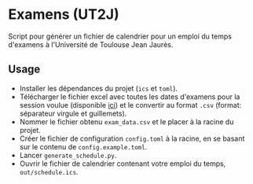 # Examens (UT2J)

Script pour générer un fichier de calendrier pour un emploi du temps d'examens à
l'Université de Toulouse Jean Jaurès.

## Usage

- Installer les dépendances du projet (`ics` et `toml`).
- Télécharger le fichier excel avec toutes les dates d'examens pour la session
  voulue (disponible [ici](https://anthropologie.univ-tlse2.fr/accueil/examens))
  et le convertir au format `.csv` (format: séparateur virgule et guillemets).
- Nommer le fichier obtenu `exam_data.csv` et le placer à la racine du projet.
- Créer le fichier de configuration `config.toml` à la racine, en se basant sur
  le contenu de `config.example.toml`.
- Lancer `generate_schedule.py`.
- Ouvrir le fichier de calendrier contenant votre emploi du temps,
  `out/schedule.ics`.
